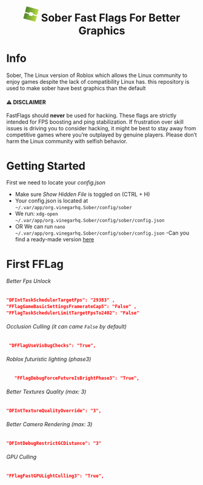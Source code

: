 <!DOCTYPE html>
<html lang="en">
<head>
    <meta charset="UTF-8">
    <meta name="viewport" content="width=device-width, initial-scale=1.0">
</head>
<body>
    <h1 align="center">
        <img src="https://github.com/Nightro-Fx/Performance-FastFlags/blob/main/img/Sober.png" width="40" alt="Logo"/> 
         Sober Fast Flags For Better Graphics
    </h1>
  





# Info
Sober, The Linux version of Roblox which allows the Linux community to enjoy games despite the lack of compatibility Linux has. this repository is used to make sober have best graphics than the default

#### ⚠️ DISCLAIMER  
FastFlags should **never** be used for hacking. These flags are strictly intended for FPS boosting and ping stabilization. If frustration over skill issues is driving you to consider hacking, it might be best to stay away from competitive games where you’re outplayed by genuine players. Please don’t harm the Linux community with selfish behavior.



# Getting Started
First we need to locate your _config.json_
- Make sure _Show Hidden File_ is toggled on (CTRL + H)
- Your config.json is located at `~/.var/app/org.vinegarhq.Sober/config/sober`
- We run: `xdg-open ~/.var/app/org.vinegarhq.Sober/config/sober/config.json`
- OR We can run `nano ~/.var/app/org.vinegarhq.Sober/config/sober/config.json`
-Can you find a ready-made version [here](https://github.com/Kosurs/High-Graphics-Sober-Fast-Flags-/blob/main/HQconfigs.json)
# First FFLag

###### Better Fps Unlock 
```json
"DFIntTaskSchedulerTargetFps": "29383" ,
"FFlagGameBasicSettingsFramerateCap5": "False" ,
"FFlagTaskSchedulerLimitTargetFpsTo2402": "False"
```

###### Occlusion Culling (it can came `False` by default)
```json
 "DFFlagUseVisBugChecks": "True",
```
###### Roblox futuristic lighting (phase3)
```json
   "FFlagDebugForceFutureIsBrightPhase3": "True",
```
###### Better Textures Quality (max: 3)
```json
"DFIntTextureQualityOverride": "3",
```
###### Better Camera Rendering (max: 3)
```json
"DFIntDebugRestrictGCDistance": "3"
```
###### GPU Culling
```json
"FFlagFastGPULightCulling3": "True",
```


